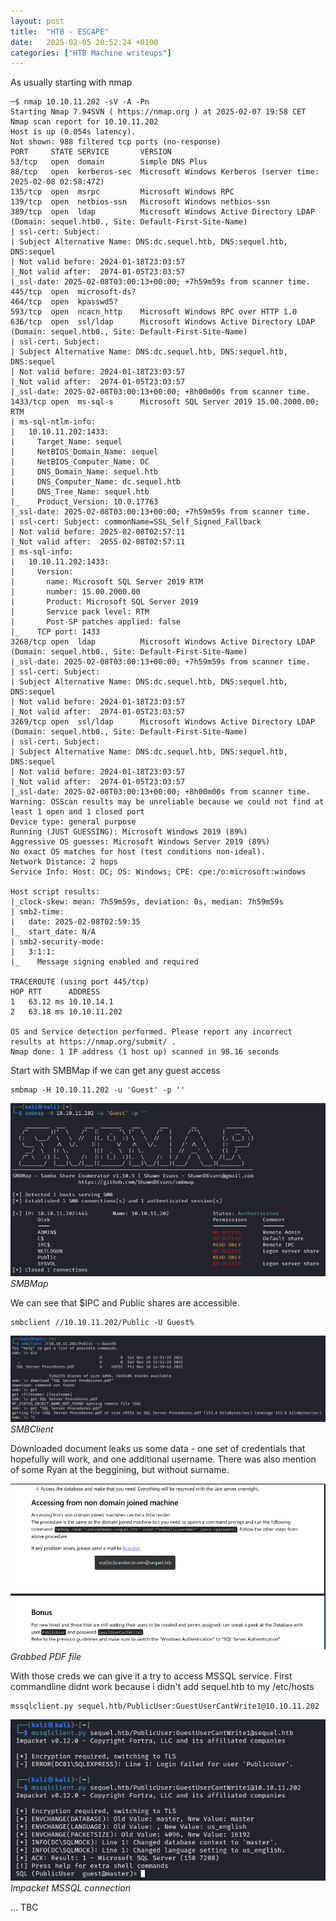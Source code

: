 ```yaml
---
layout: post
title:  "HTB - ESCAPE"
date:   2025-02-05 20:52:24 +0100
categories: ["HTB Machine writeups"]
---
```

As usually starting with nmap 

```text
─$ nmap 10.10.11.202 -sV -A -Pn
Starting Nmap 7.94SVN ( https://nmap.org ) at 2025-02-07 19:58 CET
Nmap scan report for 10.10.11.202
Host is up (0.054s latency).
Not shown: 988 filtered tcp ports (no-response)
PORT     STATE SERVICE       VERSION
53/tcp   open  domain        Simple DNS Plus
88/tcp   open  kerberos-sec  Microsoft Windows Kerberos (server time: 2025-02-08 02:58:47Z)
135/tcp  open  msrpc         Microsoft Windows RPC
139/tcp  open  netbios-ssn   Microsoft Windows netbios-ssn
389/tcp  open  ldap          Microsoft Windows Active Directory LDAP (Domain: sequel.htb0., Site: Default-First-Site-Name)
| ssl-cert: Subject: 
| Subject Alternative Name: DNS:dc.sequel.htb, DNS:sequel.htb, DNS:sequel
| Not valid before: 2024-01-18T23:03:57
|_Not valid after:  2074-01-05T23:03:57
|_ssl-date: 2025-02-08T03:00:13+00:00; +7h59m59s from scanner time.
445/tcp  open  microsoft-ds?
464/tcp  open  kpasswd5?
593/tcp  open  ncacn_http    Microsoft Windows RPC over HTTP 1.0
636/tcp  open  ssl/ldap      Microsoft Windows Active Directory LDAP (Domain: sequel.htb0., Site: Default-First-Site-Name)
| ssl-cert: Subject: 
| Subject Alternative Name: DNS:dc.sequel.htb, DNS:sequel.htb, DNS:sequel
| Not valid before: 2024-01-18T23:03:57
|_Not valid after:  2074-01-05T23:03:57
|_ssl-date: 2025-02-08T03:00:13+00:00; +8h00m00s from scanner time.
1433/tcp open  ms-sql-s      Microsoft SQL Server 2019 15.00.2000.00; RTM
| ms-sql-ntlm-info: 
|   10.10.11.202:1433: 
|     Target_Name: sequel
|     NetBIOS_Domain_Name: sequel
|     NetBIOS_Computer_Name: DC
|     DNS_Domain_Name: sequel.htb
|     DNS_Computer_Name: dc.sequel.htb
|     DNS_Tree_Name: sequel.htb
|_    Product_Version: 10.0.17763
|_ssl-date: 2025-02-08T03:00:13+00:00; +7h59m59s from scanner time.
| ssl-cert: Subject: commonName=SSL_Self_Signed_Fallback
| Not valid before: 2025-02-08T02:57:11
|_Not valid after:  2055-02-08T02:57:11
| ms-sql-info: 
|   10.10.11.202:1433: 
|     Version: 
|       name: Microsoft SQL Server 2019 RTM
|       number: 15.00.2000.00
|       Product: Microsoft SQL Server 2019
|       Service pack level: RTM
|       Post-SP patches applied: false
|_    TCP port: 1433
3268/tcp open  ldap          Microsoft Windows Active Directory LDAP (Domain: sequel.htb0., Site: Default-First-Site-Name)
|_ssl-date: 2025-02-08T03:00:13+00:00; +7h59m59s from scanner time.
| ssl-cert: Subject: 
| Subject Alternative Name: DNS:dc.sequel.htb, DNS:sequel.htb, DNS:sequel
| Not valid before: 2024-01-18T23:03:57
|_Not valid after:  2074-01-05T23:03:57
3269/tcp open  ssl/ldap      Microsoft Windows Active Directory LDAP (Domain: sequel.htb0., Site: Default-First-Site-Name)
| ssl-cert: Subject: 
| Subject Alternative Name: DNS:dc.sequel.htb, DNS:sequel.htb, DNS:sequel
| Not valid before: 2024-01-18T23:03:57
|_Not valid after:  2074-01-05T23:03:57
|_ssl-date: 2025-02-08T03:00:13+00:00; +8h00m00s from scanner time.
Warning: OSScan results may be unreliable because we could not find at least 1 open and 1 closed port
Device type: general purpose
Running (JUST GUESSING): Microsoft Windows 2019 (89%)
Aggressive OS guesses: Microsoft Windows Server 2019 (89%)
No exact OS matches for host (test conditions non-ideal).
Network Distance: 2 hops
Service Info: Host: DC; OS: Windows; CPE: cpe:/o:microsoft:windows

Host script results:
|_clock-skew: mean: 7h59m59s, deviation: 0s, median: 7h59m59s
| smb2-time: 
|   date: 2025-02-08T02:59:35
|_  start_date: N/A
| smb2-security-mode: 
|   3:1:1: 
|_    Message signing enabled and required

TRACEROUTE (using port 445/tcp)
HOP RTT      ADDRESS
1   63.12 ms 10.10.14.1
2   63.18 ms 10.10.11.202

OS and Service detection performed. Please report any incorrect results at https://nmap.org/submit/ .
Nmap done: 1 IP address (1 host up) scanned in 98.16 seconds
```

Start with SMBMap if we can get any guest access

```shell
smbmap -H 10.10.11.202 -u 'Guest' -p ''
```

![img-description](/assets/img/htb_escape_smbmap.png)
_SMBMap_

We can see that $IPC and Public shares are accessible. 

```shell
smbclient //10.10.11.202/Public -U Guest%
```
![img-description](/assets/img/htb_escape_smbclient.png)
_SMBClient_

Downloaded document leaks us some data - one set of credentials that hopefully will work, and one additional username. 
There was also mention of some Ryan at the beggining, but without surname. 

![img-description](/assets/img/htb_escape_pdf_content.png)
_Grabbed PDF file_

With those creds we can give it a try to access MSSQL service. First commandline didnt work because i didn't add sequel.htb to my /etc/hosts

```text
mssqlclient.py sequel.htb/PublicUser:GuestUserCantWrite1@10.10.11.202
```

![img-description](/assets/img/htb_escape_mssql.png)
_Impacket MSSQL connection_


... TBC 